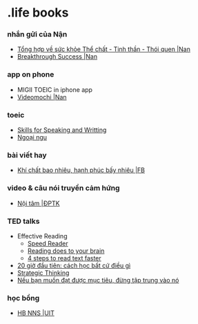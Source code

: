 # .life books
### nhắn gửi của Nận 
- [Tổng hợp về sức khỏe Thể chất - Tinh thần - Thói quen |Nan](https://uithcm-my.sharepoint.com/:p:/g/personal/22521178_ms_uit_edu_vn/EQoNzZPVbn5DtgcQWhUyzIoBMKq1CXA1Cswb2MQRxTXdNg?e=CsInnK)
- [Breakthrough Success |Nan](https://docs.google.com/presentation/d/1nJ65LUlu9k_tfuQJ4jq4z-qmqOQZ0DjKKw8wn5qnnFA/edit#slide=id.g1997480a55_0_0) 

### app on phone 
- MIGII TOEIC in iphone app
- [Videomochi |Nan](https://video.mochidemy.com/free/636a084c5a18e1bbaa7ad8c5)
### toeic 
- [Skills for Speaking and Writting](https://uithcm-my.sharepoint.com/:b:/g/personal/22521178_ms_uit_edu_vn/EXlIK3cCOlNBmVzegMfejYIBqJ4omixnBL3c7cqpjpQUxQ?e=Wl5Cbf)
- [Ngoại ngu](https://drive.google.com/drive/folders/1AFG_Vt7fPZazSSTwb3vKMV4jCMFZcSvD?usp=drive_link)

### bài viết hay
- [Khí chất bao nhiêu, hạnh phúc bấy nhiêu |FB](https://www.facebook.com/100071455866281/posts/417530787305447/?mibextid=WC7FNe)
### video & câu nói truyền cảm hứng
- [Nội tâm |ĐPTK](https://www.facebook.com/share/v/qu9s6qPvqgRTfKsF/?mibextid=p7WL9T)

### TED talks
- Effective Reading
  - [Speed Reader](https://youtu.be/HB__TF9rp0E?si=WDvuGuzXA4jssFjg)
  - [Reading does to your brain](https://youtu.be/Lgc2T74quZI?si=2pvJeSqt3PVgpYur)
  - [4 steps to read text faster](https://youtu.be/f1k4eXELEIE?si=zq_y5K2jLiWSw8ux) 
- [20 giờ đầu tiên: cách học bất cứ điều gì](https://youtu.be/5MgBikgcWnY?si=wZuNBxKI2FmIwjJa)
- [Strategic Thinking](https://youtu.be/dbiNhAZlXZk?si=nld2dUsCAsgCuvC1)
- [Nếu bạn muốn đạt được mục tiêu, đừng tập trung vào nó](https://youtu.be/V2PP3p4_4R8?si=y22PgnaW3yD869az)
  
### học bổng 
- [HB NNS |UIT](https://uithcm-my.sharepoint.com/:w:/g/personal/22521178_ms_uit_edu_vn/EeSmEztJh7xMkOd7fu9kFowBSyOFtOP5M8jCx8iyf1YQ5A?e=aWkuqQ) 
